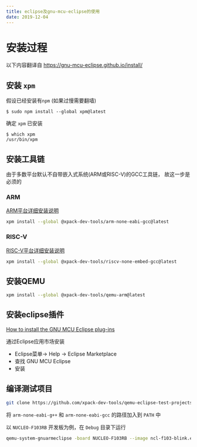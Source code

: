 ```yaml
---
title: eclipse及gnu-mcu-eclipse的使用
date: 2019-12-04
---
```


# 安装过程

以下内容翻译自 https://gnu-mcu-eclipse.github.io/install/

## 安装 `xpm` 

假设已经安装有`npm`
(如果过慢需要翻墙)

```
$ sudo npm install --global xpm@latest
```

确定 `xpm` 已安装
```
$ which xpm
/usr/bin/xpm
```

## 安装工具链

由于多数平台默认不自带嵌入式系统(ARM或RISC-V)的GCC工具链，
故这一步是必须的

### ARM

[ARM平台详细安装说明](https://xpack.github.io/arm-none-eabi-gcc/install/)

```sh
xpm install --global @xpack-dev-tools/arm-none-eabi-gcc@latest
```

### RISC-V

[RISC-V平台详细安装说明](https://xpack.github.io/riscv-none-embed-gcc/install/)

```sh
xpm install --global @xpack-dev-tools/riscv-none-embed-gcc@latest
```

## 安装QEMU

```sh
xpm install --global @xpack-dev-tools/qemu-arm@latest
```

## 安装eclipse插件

[How to install the GNU MCU Eclipse plug-ins](https://gnu-mcu-eclipse.github.io/plugins/install/)

通过Eclipse应用市场安装

* Eclipse菜单-> Help -> Eclipse Marketplace
* 查找 GNU MCU Eclipse
* 安装

## 编译测试项目

```sh
git clone https://github.com/xpack-dev-tools/qemu-eclipse-test-projects
```

将 `arm-none-eabi-g++` 和 `arm-none-eabi-gcc` 的路径加入到 `PATH` 中

以 `NUCLEO-F103RB` 开发板为例，在 `Debug` 目录下运行

```sh
qemu-system-gnuarmeclipse -board NUCLEO-F103RB --image ncl-f103-blink.elf
```
